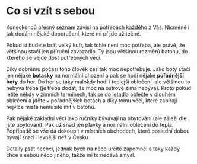 # Co si vzít s sebou

Koneckonců přesný seznam závisí na potřebách každého z Vás. Nicméně i tak dodám nějaké doporučení, které mi přijde užitečné.

Pokud si budete brát velký kufr, tak tohle není moc potřeba, ale právě, že většinou stačí jen příruční zavazadlo. Ty jsou většinou rozměrů batohu, do kterého se vejde dost potřebných věcí.

Díky dobrému počasí toho člověk zas tak moc nepotřebuje. Jako boty stačí jen nějaké **botasky** na normální chození a pak se hodí nějaké **pořádnější boty** do hor. Do hor se taky málokdy hodí i teplejší oblečení, ale většinou to nebývá třeba (je třeba dodat, že moc na ostrově zima nebývá). Proto pokud letíte někdy v zimních termínech, tak se do letadla oblečte v dlouhém oblečení a jděte v pořádnějších botách a díky tomu věci, které zabírají nejvíce místa nemusíte mít v batohu.

Pak nějaké základní věci jako ručníky bývávají na ubytování (ale záleží dle jste ubytováni). Pak už snad jen plavky a normální oblečení do tepla. Popřípadě se vše dá dokoupit v místních obchodech, které poslední dobou bývají snad i levnější než v Česku.

Detaily psát nechci, jednak bych na něco určitě zapomněl a taky každý chce s sebou něco jiného, takže mi to nedává smysl.